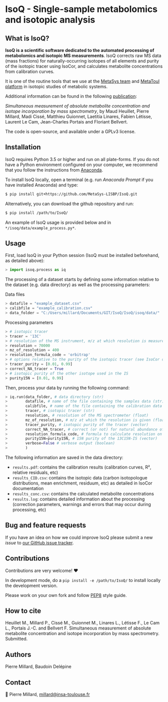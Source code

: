# IsoQ - Single-sample metabolomics and isotopic analysis

## What is IsoQ?
**IsoQ is a scientific software dedicated to the automated processing of metabolomics and isotopic MS measurements**.
IsoQ corrects raw MS data (mass fractions) for
naturally-occurring isotopes of all elements and purity of the
isotopic tracer using IsoCor, and calculates metabolite concentrations 
from calibration curves.

It is one of the routine tools that we use at the [MetaSys team](http://www.lisbp.fr/en/research/molecular-physiology-and-metabolism/metasys.html) and [MetaToul platform](http://www.metatoul.fr) in isotopic studies of metabolic systems.

Additional information can be found in the following [publication](https://doi.org/SUBMITTED):

*Simultaneous measurement of absolute metabolite concentration and isotope incorporation by mass spectrometry*, by Maud Heuillet, Pierre Millard, Madi Cissé, Matthieu Guionnet, Laetitia Linares, Fabien Létisse, Laurent Le Cam, Jean-Charles Portais and Floriant Bellvert.


The code is open-source, and available under a GPLv3 license.

## Installation
IsoQ requires Python 3.5 or higher and run on all plate-forms. If you do not have a Python environment
configured on your computer, we recommend that you follow the instructions
from [Anaconda](https://www.anaconda.com/download/).

To install IsoQ locally, open a terminal (e.g. run *Anaconda Prompt* if you have installed Anaconda) and type:

```bash
$ pip install git+https://github.com/MetaSys-LISBP/IsoQ.git
```

Alternatively, you can download the github repository and run:

```bash
$ pip install /path/to/IsoQ/
```

An example of IsoQ usage is provided below and in `*/isoq/data/example_process.py*`.

## Usage

First, load IsoQ in your Python session (IsoQ must be installed beforehand, as detailed above):

```python
> import isoq.process as iq
```

The processing of a dataset starts by defining some information relative to the dataset (e.g. data directory) as well as the processing parameters:

Data files
```python
> datafile = "example_dataset.csv"
> calibfile = "example_calibration.csv"
> data_folder = "C:/Users/millard/Documents/GIT/IsoQ/IsoQ/isoq/data/"
```

Processing parameters
```python
> # isotopic tracer
> tracer = '13C'
> # resolution of the MS instrument, m/z at which resolution is measured, and type of instrument (see IsoCor documentation for details)
> resolution = 70000
> mz_of_resolution = 400
> resolution_formula_code = 'orbitrap'
> # options relative to the purity of the isotopic tracer (see IsoCor documentation for details)
> tracer_purity = [0.01, 0.99]
> correct_NA_tracer = True
> # isotopic purity of the other isotope used in the IS
> purity15N = [0.01, 0.99]
```

Then, process your data by running the following command:

```python
> iq.run(data_folder, # data directory (str)
>        datafile, # name of the file containing the samples data (str)
>        calibfile, # name of the file containing the calibration data (str)
>        tracer, # isotopic tracer (str)
>        resolution, # resolution of the MS spectrometer (float)
>        mz_of_resolution, # m/z at which the resolution is given (float)
>        tracer_purity, # isotopic purity of the tracer (vector)
>        correct_NA_tracer, # correct (or not) for natural abundance of the tracer element (boolean)
>        resolution_formula_code, # formula to calculate resolution on the MS instrument (str)
>        purity15N=purity15N, # 15N purity of the 13C15N-IS (vector)
>        verbose=False # verbose output (boolean)
>        )
```

The following information are saved in the data directory:

- `results.pdf`: contains the calibration results (calibration curves, R², relative residuals, etc)
- `results_CID.csv`: contains the isotopic data (carbon isotopologue distributions, mean enrichment, residuum, etc) as detailed in IsoCor documentation
- `results_conc.csv`: contains the calculated metabolite concentrations
- `results.log`: contains detailed information about the processing (correction parameters, warnings and errors that may occur during processing, etc)

## Bug and feature requests
If you have an idea on how we could improve IsoQ please submit a new *issue*
to [our GitHub issue tracker](https://github.com/MetaSys-LISBP/IsoQ/issues).

## Contributions
Contributions are very welcome! :heart:

In development mode, do a `pip install -e /path/to/IsoQ/` to install locally the development version.

Please work on your own fork and
follow [PEP8](https://www.python.org/dev/peps/pep-0008/) style guide.

## How to cite


Heuillet M., Millard P., Cissé M., Guionnet M., Linares L., Létisse F., Le Cam L., Portais J.-C. and Bellvert F. Simultaneous measurement of absolute metabolite concentration and isotope incorporation by mass spectrometry. Submitted.


## Authors
Pierre Millard, Baudoin Delépine 

## Contact
:email: Pierre Millard, millard@insa-toulouse.fr
